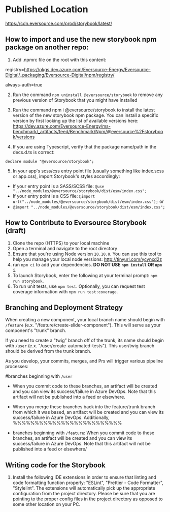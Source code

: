 # Published Location

https://cdn.eversource.com/prod/storybook/latest/


## How to import and use the new storybook npm package on another repo:

1. Add .npmrc file on the root with this content:

registry=https://pkgs.dev.azure.com/Eversource-Energy/Eversource-Digital/_packaging/Eversource-Digital/npm/registry/

always-auth=true

2. Run the command `npm uninstall @eversource/storybook` to remove any previous version of Storybook that you might have installed

3. Run the command npm i @eversource/storybook to install the latest version of the new storybook npm package.  You can install a specific version by first looking up the list of available versions here:  https://dev.azure.com/Eversource-Energy/ms-benchmark/_artifacts/feed/Benchmark/Npm/@eversource%2Fstorybook/versions

4. If you are using Typescript, verify that the package name/path in the decs.d.ts is correct:

`declare module "@eversource/storybook";`

5. In your app's scss/css entry point file (usually something like index.scss or app.css), import Storybook's styles accordingly:

 * If your entry point is a SASS/SCSS file: `@use "../node_modules/@eversource/storybook/dist/esm/index.css";`
 * If your entry point is a CSS file: `@import url("../node_modules/@eversource/storybook/dist/esm/index.css");` or
 * `@import "../node_modules/@eversource/storybook/dist/esm/index.css";`

## How to Contribute to Eversource Storybook (draft)

1. Clone the repo (HTTPS) to your local machine
2. Open a terminal and navigate to the root directory
3. Ensure that you're using Node version `20.10.0`.  You can use this tool to help you manage your local node versions:  http://tinyurl.com/ycynxd2z
4. run `npm ci` to add your dependencies. **DO NOT USE `npm install` OR `npm i`**.
5. To launch Storybook, enter the following at your terminal prompt: `npm run storybook`.
6. To run unit tests, use `npm test`. Optionally, you can request test coverage information with `npm run test:coverage`.

## Branching and Deployment Strategy

When creating a new component, your local branch name should begin with `/feature` (e.x. "/feature/create-slider-component").  This will serve as your component's "trunk" branch.  

If you need to create a "twig" branch off of the trunk, its name should begin with `/user` (e.x. "/user/create-automated-tests"). This user/twig branch should be derived from the trunk branch.

As you develop, your commits, merges, and Prs will trigger various pipeline processes:

#branches beginning with `/user`
* When you commit code to these branches, an artifact will be created and you can view its success/failure in Azure DevOps. Note that this artifact will not be published into a feed or elsewhere.  
* When you merge these branches back into the feature/trunk branch from which it was based, an artifact will be created and you can view its success/failure in Azure DevOps. Additionally, %%%%%%%%%%%%%%%%%%%%%%%%%

* branches beginning with `/feature`: When you commit code to these branches, an artifact will be created and you can view its success/failure in Azure DevOps. Note that this artifact will not be published into a feed or elsewhere/  


## Writing code for the Storybook
1.  Install the following IDE extensions in order to ensure that linting and code formatting function properly:  "ESLint", "Prettier - Code Formatter", "Stylelint".  The extensions will automatically pick up the appropriate configuration from the project directory. Please be sure that you are pointing to the proper config files in the project directory as opposed to some other location on your PC.
